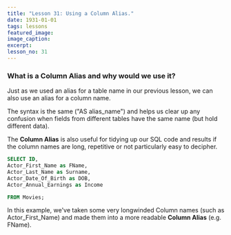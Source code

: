 ```yaml
---
title: "Lesson 31: Using a Column Alias."
date: 1931-01-01
tags: lessons
featured_image: 
image_caption: 
excerpt: 
lesson_no: 31
---
```

### What is a Column Alias and why would we use it?

Just as we used an alias for a table name in our previous lesson, we can also use an alias for a column name.

The syntax is the same ("AS alias_name") and helps us clear up any confusion when fields from different tables have the same name (but hold different data).

The **Column Alias** is also useful for tidying up our SQL code and results if the column names are long, repetitive or not particularly easy to decipher.

```sql
SELECT ID, 
Actor_First_Name as FName,
Actor_Last_Name as Surname,
Actor_Date_Of_Birth as DOB,
Actor_Annual_Earnings as Income 

FROM Movies;
```

In this example, we've taken some very longwinded Column names (such as Actor\_First\_Name) and made them into a more readable **Column Alias** (e.g. FName).